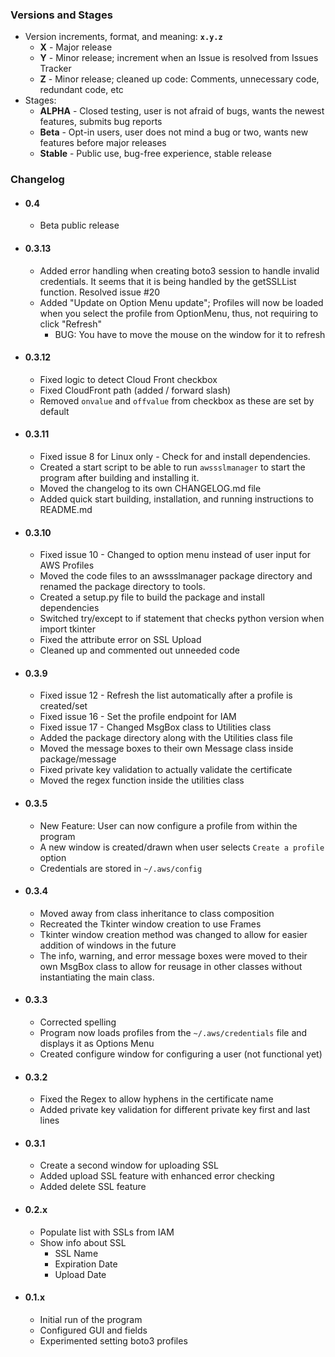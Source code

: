 ### Versions and Stages ###
* Version increments, format, and meaning: __`x.y.z`__
    * __X__ - Major release
    * __Y__ - Minor release; increment when an Issue is resolved from Issues Tracker
    * __Z__ - Minor release; cleaned up code: Comments, unnecessary code, redundant code, etc
* Stages:
    * __ALPHA__ - Closed testing, user is not afraid of bugs, wants the newest features, submits bug reports
    * __Beta__ - Opt-in users, user does not mind a bug or two, wants new features before major releases
    * __Stable__ - Public use, bug-free experience, stable release

### Changelog ###
* #### 0.4
    * Beta public release
* #### 0.3.13
    * Added error handling when creating boto3 session to handle invalid credentials. It seems that it is being handled by the getSSLList function. Resolved issue #20
    * Added "Update on Option Menu update"; Profiles will now be loaded when you select the profile from OptionMenu, thus, not requiring to click "Refresh"
        * BUG: You have to move the mouse on the window for it to refresh
* #### 0.3.12
    * Fixed logic to detect Cloud Front checkbox
    * Fixed CloudFront path (added / forward slash)
    * Removed `onvalue` and `offvalue` from checkbox as these are set by default
* #### 0.3.11
    * Fixed issue 8 for Linux only - Check for and install dependencies.
    * Created a start script to be able to run `awssslmanager` to start the program after building and installing it.
    * Moved the changelog to its own CHANGELOG.md file
    * Added quick start building, installation, and running instructions to README.md

* #### 0.3.10
    * Fixed issue 10 - Changed to option menu instead of user input for AWS Profiles
    * Moved the code files to an awssslmanager package directory and renamed the package directory to tools.
    * Created a setup.py file to build the package and install dependencies
    * Switched try/except to if statement that checks python version when import tkinter
    * Fixed the attribute error on SSL Upload
    * Cleaned up and commented out unneeded code

* #### 0.3.9
    * Fixed issue 12 - Refresh the list automatically after a profile is created/set
    * Fixed issue 16 - Set the profile endpoint for IAM
    * Fixed issue 17 - Changed MsgBox class to Utilities class
    * Added the package directory along with the Utilities class file
    * Moved the message boxes to their own Message class inside package/message
    * Fixed private key validation to actually validate the certificate
    * Moved the regex function inside the utilities class

* #### 0.3.5
    * New Feature: User can now configure a profile from within the program
    * A new window is created/drawn when user selects `Create a profile` option
    * Credentials are stored in `~/.aws/config`

* #### 0.3.4
    * Moved away from class inheritance to class composition
    * Recreated the Tkinter window creation to use Frames
    * Tkinter window creation method was changed to allow for easier addition of windows in the future
    * The info, warning, and error message boxes were moved to their own MsgBox class to allow for reusage in other classes without instantiating the main class.

* #### 0.3.3
    * Corrected spelling
    * Program now loads profiles from the `~/.aws/credentials` file and displays it as Options Menu
    * Created configure window for configuring a user (not functional yet)
    
* #### 0.3.2
    * Fixed the Regex to allow hyphens in the certificate name
    * Added private key validation for different private key first and last lines

* #### 0.3.1
    * Create a second window for uploading SSL
    * Added upload SSL feature with enhanced error checking
    * Added delete SSL feature
    
* #### 0.2.x
    * Populate list with SSLs from IAM
    * Show info about SSL
        * SSL Name
        * Expiration Date
        * Upload Date
        
* #### 0.1.x
    * Initial run of the program
    * Configured GUI and fields
    * Experimented setting boto3 profiles
